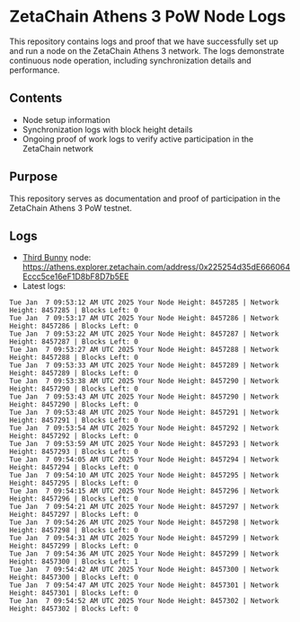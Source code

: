 # ZetaChain Athens 3 PoW Node Logs
This repository contains logs and proof that we have successfully set up and run a node on the ZetaChain Athens 3 network. The logs demonstrate continuous node operation, including synchronization details and performance.

## Contents
- Node setup information
- Synchronization logs with block height details
- Ongoing proof of work logs to verify active participation in the ZetaChain network

## Purpose
This repository serves as documentation and proof of participation in the ZetaChain Athens 3 PoW testnet.

## Logs

- [Third Bunny](https://thirdbunny.xyz/) node: https://athens.explorer.zetachain.com/address/0x225254d35dE666064Eccc5ce16eF1D8bF8D7b5EE
- Latest logs:
```
Tue Jan  7 09:53:12 AM UTC 2025 Your Node Height: 8457285 | Network Height: 8457285 | Blocks Left: 0
Tue Jan  7 09:53:17 AM UTC 2025 Your Node Height: 8457286 | Network Height: 8457286 | Blocks Left: 0
Tue Jan  7 09:53:22 AM UTC 2025 Your Node Height: 8457287 | Network Height: 8457287 | Blocks Left: 0
Tue Jan  7 09:53:27 AM UTC 2025 Your Node Height: 8457288 | Network Height: 8457288 | Blocks Left: 0
Tue Jan  7 09:53:33 AM UTC 2025 Your Node Height: 8457289 | Network Height: 8457289 | Blocks Left: 0
Tue Jan  7 09:53:38 AM UTC 2025 Your Node Height: 8457290 | Network Height: 8457290 | Blocks Left: 0
Tue Jan  7 09:53:43 AM UTC 2025 Your Node Height: 8457290 | Network Height: 8457290 | Blocks Left: 0
Tue Jan  7 09:53:48 AM UTC 2025 Your Node Height: 8457291 | Network Height: 8457291 | Blocks Left: 0
Tue Jan  7 09:53:54 AM UTC 2025 Your Node Height: 8457292 | Network Height: 8457292 | Blocks Left: 0
Tue Jan  7 09:53:59 AM UTC 2025 Your Node Height: 8457293 | Network Height: 8457293 | Blocks Left: 0
Tue Jan  7 09:54:05 AM UTC 2025 Your Node Height: 8457294 | Network Height: 8457294 | Blocks Left: 0
Tue Jan  7 09:54:10 AM UTC 2025 Your Node Height: 8457295 | Network Height: 8457295 | Blocks Left: 0
Tue Jan  7 09:54:15 AM UTC 2025 Your Node Height: 8457296 | Network Height: 8457296 | Blocks Left: 0
Tue Jan  7 09:54:21 AM UTC 2025 Your Node Height: 8457297 | Network Height: 8457297 | Blocks Left: 0
Tue Jan  7 09:54:26 AM UTC 2025 Your Node Height: 8457298 | Network Height: 8457298 | Blocks Left: 0
Tue Jan  7 09:54:31 AM UTC 2025 Your Node Height: 8457299 | Network Height: 8457299 | Blocks Left: 0
Tue Jan  7 09:54:36 AM UTC 2025 Your Node Height: 8457299 | Network Height: 8457300 | Blocks Left: 1
Tue Jan  7 09:54:42 AM UTC 2025 Your Node Height: 8457300 | Network Height: 8457300 | Blocks Left: 0
Tue Jan  7 09:54:47 AM UTC 2025 Your Node Height: 8457301 | Network Height: 8457301 | Blocks Left: 0
Tue Jan  7 09:54:52 AM UTC 2025 Your Node Height: 8457302 | Network Height: 8457302 | Blocks Left: 0
```
